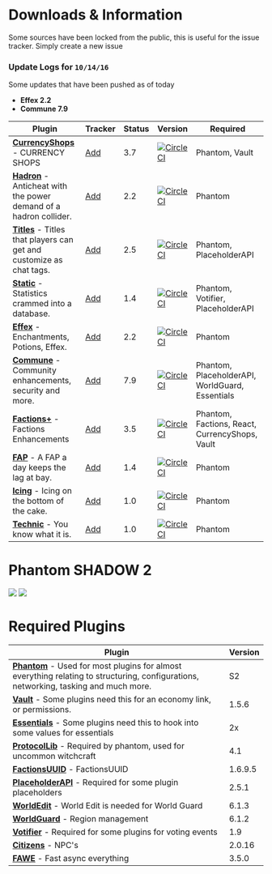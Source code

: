 # Downloads & Information
Some sources have been locked from the public, this is useful for the issue tracker. Simply create a new issue

### Update Logs for ```10/14/16```
Some updates that have been pushed as of today
* **Effex 2.2**
* **Commune 7.9**




Plugin | Tracker | Status | Version | Required
------------- | ------------- | ------------- | ------------- | -------------
[**CurrencyShops**](https://github.com/cyberpwnn/CurrencyShops/releases) - CURRENCY SHOPS | [Add](https://github.com/cyberpwnn/GlacialRealms/issues/new) | 3.7 | [![CircleCI](https://circleci.com/gh/cyberpwnn/CurrencyShops.svg?style=svg&circle-token=ccb4ed96514a9bde1c28a3f5123a926ad984e46f)](https://circleci.com/gh/cyberpwnn/CurrencyShops) | Phantom, Vault 
[**Hadron**](https://github.com/cyberpwnn/Hadron/releases) - Anticheat with the power demand of a hadron collider. | [Add](https://github.com/cyberpwnn/GlacialRealms/issues/new) | 2.2 | [![CircleCI](https://circleci.com/gh/cyberpwnn/Hadron.svg?style=svg&circle-token=7786e3f19f07823eb3591b3900cf480e5908048e)](https://circleci.com/gh/cyberpwnn/Hadron) | Phantom 
[**Titles**](https://github.com/cyberpwnn/Titles/releases) - Titles that players can get and customize as chat tags. | [Add](https://github.com/cyberpwnn/GlacialRealms/issues/new) | 2.5 | [![CircleCI](https://circleci.com/gh/cyberpwnn/Titles.svg?style=svg&circle-token=093b3644a6a89439ab92ee020664d287e432abaf)](https://circleci.com/gh/cyberpwnn/Titles) | Phantom, PlaceholderAPI
[**Static**](https://github.com/cyberpwnn/Static/releases) - Statistics crammed into a database. | [Add](https://github.com/cyberpwnn/GlacialRealms/issues/new) | 1.4 | [![CircleCI](https://circleci.com/gh/cyberpwnn/Titles.svg?style=svg&circle-token=093b3644a6a89439ab92ee020664d287e432abaf)](https://circleci.com/gh/cyberpwnn/Titles) | Phantom, Votifier, PlaceholderAPI
[**Effex**](https://github.com/cyberpwnn/Effex/releases) - Enchantments, Potions, Effex. | [Add](https://github.com/cyberpwnn/GlacialRealms/issues/new) | 2.2 | [![CircleCI](https://circleci.com/gh/cyberpwnn/Effex.svg?style=svg&circle-token=7c90c161571fa5d7a402a2ac64dccd30d330d887)](https://circleci.com/gh/cyberpwnn/Effex) | Phantom
[**Commune**](https://github.com/cyberpwnn/Commune/releases) - Community enhancements, security and more. | [Add](https://github.com/cyberpwnn/GlacialRealms/issues/new) | 7.9 | [![CircleCI](https://circleci.com/gh/cyberpwnn/Commune.svg?style=svg&circle-token=6536db9c18a122eb922d8e798771fcb1f2be688f)](https://circleci.com/gh/cyberpwnn/Commune) | Phantom, PlaceholderAPI, WorldGuard, Essentials
[**Factions+**](https://github.com/cyberpwnn/FactionsPlus/releases) - Factions Enhancements | [Add](https://github.com/cyberpwnn/GlacialRealms/issues/new) | 3.5 | [![CircleCI](https://circleci.com/gh/cyberpwnn/FactionsPlus.svg?style=svg&circle-token=6d44bfe5db54516e2397dcf42e7c179c6736e0f0)](https://circleci.com/gh/cyberpwnn/FactionsPlus) | Phantom, Factions, React, CurrencyShops, Vault
[**FAP**](https://github.com/cyberpwnn/FAP/releases) - A FAP a day keeps the lag at bay. | [Add](https://github.com/cyberpwnn/GlacialRealms/issues/new) | 1.4 | [![CircleCI](https://circleci.com/gh/cyberpwnn/FAP.svg?style=svg&circle-token=7b7baf7ec533ab8e1d1fc27f9b4dd63595d866d2)](https://circleci.com/gh/cyberpwnn/FAP) | Phantom
[**Icing**](https://github.com/cyberpwnn/Icing/releases) - Icing on the bottom of the cake. | [Add](https://github.com/cyberpwnn/GlacialRealms/issues/new) | 1.0 | [![CircleCI](https://circleci.com/gh/cyberpwnn/Icing.svg?style=svg&circle-token=55caa2d95a6a7d2d03fd9776f37fe733f9fdace0)](https://circleci.com/gh/cyberpwnn/Icing) | Phantom
[**Technic**](https://github.com/cyberpwnn/Technic/releases) - You know what it is. | [Add](https://github.com/cyberpwnn/GlacialRealms/issues/new) | 1.0 | [![CircleCI](https://circleci.com/gh/cyberpwnn/Technic.svg?style=svg&circle-token=a292a4b36065174bed4fdc751d97ffdc05292507)](https://circleci.com/gh/cyberpwnn/Technic) | Phantom

# Phantom SHADOW 2
[![](https://raw.githubusercontent.com/PhantomAPI/Phantom/master/button.png)](https://github.com/cyberpwnn/Phantom/releases)
[![](https://github.com/cyberpwnn/Phantom/raw/master/phantom-micro.png)](https://github.com/cyberpwnn/Phantom/releases)

# Required Plugins
Plugin | Version
------------- | -------------
[**Phantom**](https://github.com/cyberpwnn/Phantom/releases) - Used for most plugins for almost everything relating to structuring, configurations, networking, tasking and much more. | S2
[**Vault**](https://dev.bukkit.org/media/files/894/359/Vault.jar) - Some plugins need this for an economy link, or permissions. | 1.5.6
[**Essentials**](https://hub.spigotmc.org/jenkins/job/Spigot-Essentials/) - Some plugins need this to hook into some values for essentials | 2x
[**ProtocolLib**](https://www.spigotmc.org/resources/protocollib.1997/) - Required by phantom, used for uncommon witchcraft | 4.1
[**FactionsUUID**](https://www.spigotmc.org/resources/factionsuuid.1035/) - FactionsUUID | 1.6.9.5
[**PlaceholderAPI**](https://www.spigotmc.org/resources/placeholderapi.6245/) - Required for some plugin placeholders | 2.5.1
[**WorldEdit**](https://dev.bukkit.org/bukkit-plugins/worldedit/files/64-world-edit-6-1-3-up-to-mc-1-10/) - World Edit is needed for World Guard | 6.1.3
[**WorldGuard**](https://dev.bukkit.org/bukkit-plugins/worldguard/files/47-world-guard-6-1-2-for-versions-up-to-mc-1-10/) - Region management | 6.1.2
[**Votifier**](https://dev.bukkit.org/bukkit-plugins/votifier/files/9-votifier-1-9/) - Required for some plugins for voting events | 1.9
[**Citizens**](https://dev.bukkit.org/bukkit-plugins/citizens/files/52-2-0-16-beta-1-for-mc-1-8-8/) - NPC's | 2.0.16
[**FAWE**](https://github.com/boy0001/FastAsyncWorldedit/releases) - Fast async everything | 3.5.0
